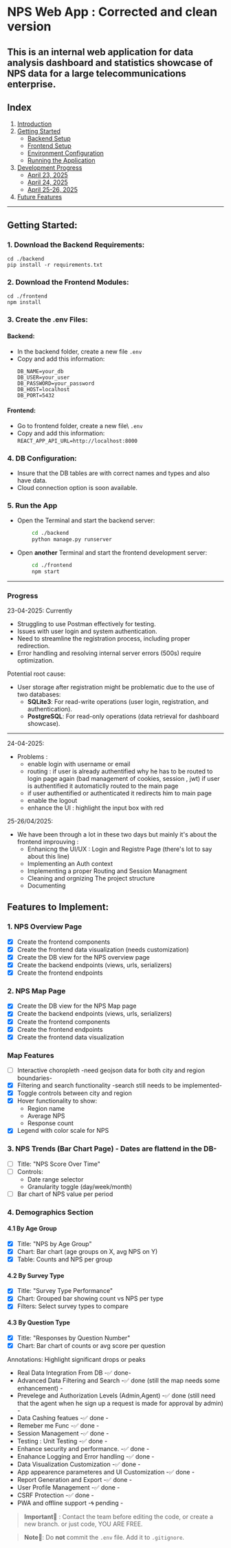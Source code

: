 ﻿# NPS Web App : Corrected and clean version
This is an internal web application for data analysis dashboard and statistics showcase of NPS data for a large telecommunications enterprise.
---
## Index
1. [Introduction](#nps-web-app--corrected-and-clean-version)
2. [Getting Started](#getting-started)
    - [Backend Setup](#1-download-the-backend-requirements)
    - [Frontend Setup](#2-download-the-frontend-modules)
    - [Environment Configuration](#3-create-the-env-files)
    - [Running the Application](#4-run-the-app)
3. [Development Progress](#progress)
    - [April 23, 2025](#23-04-2025)
    - [April 24, 2025](#24-04-2025)
    - [April 25-26, 2025](#25-26-042025)
4. [Future Features](#features-to-implement)
---
## Getting Started:
### 1. Download the Backend Requirements:
    cd ./backend
    pip install -r requirements.txt

### 2. Download the Frontend Modules:
   
    cd ./frontend
    npm install
    
### 3. Create the .env Files:
#### Backend:
- In the backend folder, create a new file `.env`
- Copy and add this information: 
    ```dotenv
    DB_NAME=your_db
    DB_USER=your_user
    DB_PASSWORD=your_password
    DB_HOST=localhost
    DB_PORT=5432
    ```
#### Frontend:
- Go to frontend folder, create a new file\ `.env`
- Copy and add this information:
    ```REACT_APP_API_URL=http://localhost:8000```
### 4. DB Configuration:
- Insure that the DB tables are with correct names and types and also have data.
- Cloud connection option is soon available.
### 5. Run the App
- Open the Terminal and start the backend server:
```bash
        cd ./backend
        python manage.py runserver
```
- Open **another** Terminal and start the frontend development server:
```bash
        cd ./frontend
        npm start
```
---

### Progress
23-04-2025:
Currently
- Struggling to use Postman effectively for testing.
- Issues with user login and system authentication.
- Need to streamline the registration process, including proper redirection.
- Error handling and resolving internal server errors (500s) require optimization.

Potential root cause:
- User storage after registration might be problematic due to the use of two databases:
    - **SQLite3**: For read-write operations (user login, registration, and authentication).
    - **PostgreSQL**: For read-only operations (data retrieval for dashboard showcase).
---
24-04-2025:
- Problems : 
    - enable login with username or email
    - routing : if user is already authentified why he has to be routed to login page again (bad management of cookies, session , jwt) if user is authentified it automaticlly routed to the main page 
    - if user authentified or authenticated it redirects him to main page
    - enable the logout
    - enhance the UI : highlight the input box with red

25-26/04/2025:
- We have been through a lot in these two days but mainly it's about the frontend improuving :
    - Enhanicng the UI/UX : Login and Registre Page (there's lot to say about this line)
    - Implementing an Auth context
    - Implementing a proper Routing and Session Managment
    - Cleaning and orgnizing The project structure
    - Documenting

## Features to Implement:
### 1. NPS Overview Page
- [x] Create the frontend components
- [x] Create the frontend data visualization (needs customization)
- [x] Create the DB view for the NPS overview page
- [x] Create the backend endpoints (views, urls, serializers)
- [x] Create the frontend endpoints

### 2. NPS Map Page
- [x] Create the DB view for the NPS Map page
- [x] Create the backend endpoints (views, urls, serializers)
- [x] Create the frontend components
- [x] Create the frontend endpoints
- [x] Create the frontend data visualization

### Map Features
- [ ] Interactive choropleth -need geojson data for both city and region boundaries-
- [x] Filtering and search functionality -search still needs to be implemented-
- [x] Toggle controls between city and region
- [x] Hover functionality to show:
  - Region name
  - Average NPS
  - Response count
- [x] Legend with color scale for NPS

### 3. NPS Trends (Bar Chart Page) - Dates are flattend in the DB-
- [ ] Title: "NPS Score Over Time"
- [ ] Controls:
  - Date range selector
  - Granularity toggle (day/week/month)
- [ ] Bar chart of NPS value per period

### 4. Demographics Section

#### 4.1 By Age Group
- [x] Title: "NPS by Age Group"
- [x] Chart: Bar chart (age groups on X, avg NPS on Y)
- [x] Table: Counts and NPS per group

#### 4.2 By Survey Type
- [x] Title: "Survey Type Performance"
- [x] Chart: Grouped bar showing count vs NPS per type
- [x] Filters: Select survey types to compare

#### 4.3 By Question Type
- [x] Title: "Responses by Question Number"
- [x] Chart: Bar chart of counts or avg score per question

Annotations: Highlight significant drops or peaks
- Real Data Integration From DB -✅ done- 
- Advanced Data Filtering and Search -✅ done (still the map needs some enhancement) -
- Prevelege and Authorization Levels (Admin,Agent) -✅ done (still need that the agent when he sign up a request is made for approval by admin) -
- Data Cashing featues -✅ done -
- Remeber me Func -✅ done -
- Session Management -✅ done -
- Testing : Unit Testing -✅ done -
- Enhance security and performance. -✅ done -
- Enahance Logging and Error handling -✅ done -
- Data Visualization Customization -✅ done -
- App appearence parameteres and UI Customization -✅ done -
- Report Generation and Export -✅ done -
- User Profile Management -✅ done -
- CSRF Protection -✅ done -
- PWA and offline support -🌀 pending -

> **Important🚨** : Contact the team before editing the code, or create a new branch. or just code, YOU ARE FREE.

> **Note📝**: Do **not** commit the `.env` file. Add it to `.gitignore`.

